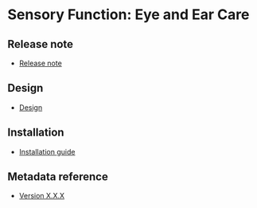 # Sensory Function: Eye and Ear Care

## Release note 

- [Release note](#imm-mpox-release-note)

## Design

- [Design](#imm-mpox-design)

## Installation

- [Installation guide](#imm-mpox-installation)

## Metadata reference

- [Version X.X.X](https://packages.dhis2.org/en/IMM_MPOX/X.X.X/DHIS2.40/IMM_MPOX_COMPLETE_X.X.X_DHIS2.40.xlsx)
